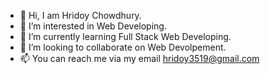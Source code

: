 - 👋 Hi, I am Hridoy Chowdhury.
- 👀 I’m interested in Web Developing.
- 🌱 I’m currently learning Full Stack Web Developing.
- 💞️ I’m looking to collaborate on Web Devolpement.
- 📫 You can reach me via my email hridoy3519@gmail.com

<!---
Hridoy3519/Hridoy3519 is a ✨ special ✨ repository because its `README.md` (this file) appears on your GitHub profile.
You can click the Preview link to take a look at your changes.
--->
